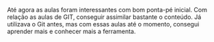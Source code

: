 Até agora as aulas foram interessantes com bom ponta-pé inicial.
Com relação as aulas de GIT, conseguir assimilar bastante o conteúdo.
Já utilizava o Git antes, mas com essas aulas até o momento, consegui aprender mais e conhecer mais a ferramenta.
